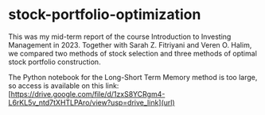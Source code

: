 # stock-portfolio-optimization
This was my mid-term report of the course Introduction to Investing Management in 2023. Together with Sarah Z. Fitriyani and Veren O. Halim, we compared two methods of stock selection and three methods of optimal stock portfolio construction.

The Python notebook for the Long-Short Term Memory method is too large, so access is available on this link: [https://drive.google.com/file/d/1zxS8YCRgm4-L6rKL5v_ntd7tXHTLPAro/view?usp=drive_link](url)

